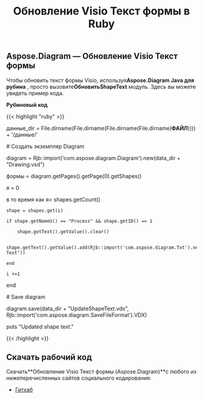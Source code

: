 ﻿---
title: Обновление Visio Текст формы в Ruby
type: docs
weight: 30
url: /ru/java/update-visio-shape-text-in-ruby/
---
## **Aspose.Diagram — Обновление Visio Текст формы**
Чтобы обновить текст формы Visio, используя**Aspose.Diagram Java для рубина** , просто вызовите**ОбновитьShapeText** модуль. Здесь вы можете увидеть пример кода.

**Рубиновый код**

{{< highlight "ruby" >}}

 данные_dir = File.dirname(File.dirname(File.dirname(File.dirname(__ФАЙЛ__)))) + '/данные/'

\# Создать экземпляр Diagram

diagram = Rjb::import('com.aspose.diagram.Diagram').new(data_dir + "Drawing.vsd")

формы = diagram.getPages().getPage(0).getShapes()

я = 0

 в то время как я< shapes.getCount()

    shape = shapes.get(i)

    if shape.getNameU() == "Process" && shape.getID() == 1

        shape.getText().getValue().clear()

        shape.getText().getValue().add(Rjb::import('com.aspose.diagram.Txt').new("New Text"))

    end

    i +=1

end

\# Save diagram

diagram.save(data_dir + "UpdateShapeText.vdx", Rjb::import('com.aspose.diagram.SaveFileFormat').VDX)

puts "Updated shape text."

{{< /highlight >}}
## **Скачать рабочий код**
 Скачать**Обновление Visio Текст формы (Aspose.Diagram)**с любого из нижеперечисленных сайтов социального кодирования:

- [Гитхаб](https://github.com/asposediagram/Aspose.Diagram-for-Java/blob/master/Plugins/Aspose_Diagram_Java_for_Ruby/lib/asposediagramjava/Text/updateshapetext.rb)
